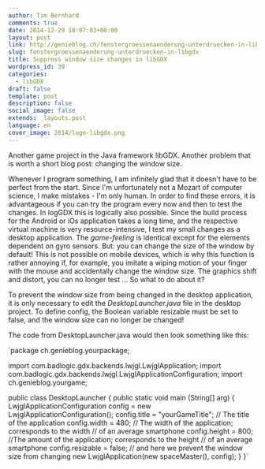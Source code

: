 ```yaml
---
author: Tim Bernhard
comments: true
date: 2014-12-29 18:07:03+00:00
layout: post
link: http://genieblog.ch/fenstergroessenaenderung-unterdruecken-in-libgdx/
slug: fenstergroessenaenderung-unterdruecken-in-libgdx
title: Suppress window size changes in libGDX
wordpress_id: 39
categories:
  - libGDX
draft: false
template: post
description: false
social_image: false
extends: _layouts.post
language: en
cover_image: 2014/logo-libgdx.png
---
```


Another game project in the Java framework libGDX.
Another problem that is worth a short blog post: changing the window size.

Whenever I program something, I am infinitely glad that it doesn't have to be perfect from the start.
Since I'm unfortunately not a Mozart of computer science, I make mistakes - I'm only human. 
In order to find these errors, it is advantageous if you can try the program every now and then to test the changes.
In logGDX this is logically also possible. 
Since the build process for the Android or iOs application takes a long time, and the respective virtual machine is very resource-intensive, I test my small changes as a desktop application. 
The _game-feeling_ is identical except for the elements dependent on gyro sensors.
But: you can change the size of the window by default! 
This is not possible on mobile devices, which is why this function is rather annoying if, for example, you imitate a wiping motion of your finger with the mouse and accidentally change the window size. 
The graphics shift and distort, you can no longer test ... So what to do about it?

To prevent the window size from being changed in the desktop application, it is only necessary to edit the _DesktopLauncher.java_ file in the desktop project. 
To define config, the Boolean variable resizable must be set to false, and the window size can no longer be changed!

The code from DesktopLauncher.java would then look something like this:

`package ch.genieblog.yourpackage;

import com.badlogic.gdx.backends.lwjgl.LwjglApplication;
import com.badlogic.gdx.backends.lwjgl.LwjglApplicationConfiguration;
import ch.genieblog.yourgame;

public class DesktopLauncher {
	public static void main (String[] arg) {
		LwjglApplicationConfiguration config = new LwjglApplicationConfiguration();
		config.title = "yourGameTitle"; // The title of the application
		config.width = 480; // The width of the application; corresponds to the width
                                    // of an average smartphone
		config.height = 800; //The amount of the application; corresponds to the height
                                    // of an average smartphone
		config.resizable = false; // and here we prevent the window size from changing
		new LwjglApplication(new spaceMaster(), config);
	}
}`
